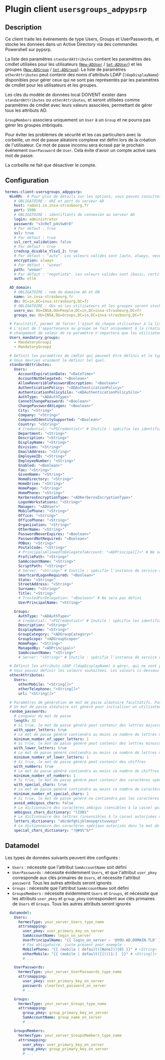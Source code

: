<!--
Hermes : Change Data Capture (CDC) tool from any source(s) to any target
Copyright (C) 2024 INSA Strasbourg

This file is part of Hermes.

Hermes is free software: you can redistribute it and/or modify
it under the terms of the GNU General Public License as published by
the Free Software Foundation, either version 3 of the License, or
(at your option) any later version.

Hermes is distributed in the hope that it will be useful,
but WITHOUT ANY WARRANTY; without even the implied warranty of
MERCHANTABILITY or FITNESS FOR A PARTICULAR PURPOSE. See the
GNU General Public License for more details.

You should have received a copy of the GNU General Public License
along with Hermes. If not, see <https://www.gnu.org/licenses/>.
-->

# Plugin client `usersgroups_adpypsrp`

## Description

Ce client traite les événements de type Users, Groups et UserPasswords, et stocke les données dans un Active Directory via des commandes Powershell sur pypsrp.

La liste des paramètres `standardAttributes` contient les paramètres des cmdlet utilisées pour les utilisateurs ([`New-ADUser`](https://learn.microsoft.com/en-us/powershell/module/activedirectory/new-aduser) / [`Set-ADUser`](https://learn.microsoft.com/en-us/powershell/module/activedirectory/set-aduser)) et les groupes ([`New-ADGroup`](https://learn.microsoft.com/en-us/powershell/module/activedirectory/new-adgroup) / [`Set-ADGroup`](https://learn.microsoft.com/en-us/powershell/module/activedirectory/set-adgroup)).
La liste de paramètres `otherAttributes` peut contenir des noms d'attributs LDAP (`ldapDisplayName`) disponibles pour gérer ceux qui ne sont pas représentés par les paramètres de cmdlet pour les utilisateurs et les groupes.

Les clés du modèle de données local DOIVENT exister dans `standardAttributes` ou `otherAttributes`, et seront utilisées comme paramètres de cmdlet avec leurs valeurs associées, permettant de gérer tous les attributs AD.

`GroupMembers` associera uniquement un `User` à un `Group` et ne pourra pas gérer les groupes imbriqués.

Pour éviter les problèmes de sécurité et les cas particuliers avec la corbeille, un mot de passe aléatoire complexe est défini lors de la création de l'utilisateur. Ce mot de passe inconnu sera écrasé par le prochain événement `UserPassword` de `User`. Cela évite d'avoir un compte activé sans mot de passe.

La corbeille ne fait que désactiver le compte.

## Configuration

```yaml
hermes-client-usersgroups_adpypsrp:
  WinRM:  # Pour plus de détails sur les options, vous pouvez consulter https://pypi.org/project/pypsrp/ - "Connection"
    # OBLIGATOIRE : URI et port du serveur AD
    host: radon1.in.insa-strasbourg.fr
    port: 5986
    # OBLIGATOIRE : identifiants de connexion au serveur AD
    login: administrator
    password: "s3cReT_p4s5w0rD"
    # Par défaut : true
    ssl: true
    # Par défaut : true
    ssl_cert_validation: false
    # Par défaut : true
    credssp_disable_tlsv1_2: true
    # Par défaut : "auto". Les valeurs valides sont [auto, always, never]
    encryption: always
    # Par défaut : "wsman"
    path: "wsman"
    # Par défaut : "negotiate". Les valeurs valides sont [basic, certificate, negotiate, ntlm, kerberos, credssp]
    auth: ntlm

  AD_domain:
    # OBLIGATOIRE : nom de domaine AD et DN
    name: in.insa-strasbourg.fr
    dn: DC=in,DC=insa-strasbourg,DC=fr
    # OBLIGATOIRE : OUs où les utilisateurs et les groupes seront stockés
    users_ou: OU=INSA,OU=People,DC=in,DC=insa-strasbourg,DC=fr
    groups_ou: OU=INSA,OU=Groups,DC=in,DC=insa-strasbourg,DC=fr

  # Facultatif, permet de forcer l'ajout de chaque utilisateur à la liste de groupes spécifiée
  # L'ajout de l'appartenance au groupe se fait uniquement à la création de l'utilisateur : tout
  # changement de valeur de ce paramètre n'impactera que les utilisateurs qui seront créés ultérieurement
  Users_mandatory_groups:
    - MandatoryGroup1
    - MandatoryGroup2

  # Définit les paramètres de cmdlet qui peuvent être définis et le type valide de la valeur qui leur est associée
  # Vous devriez vraiment le définir tel quel.
  standardAttributes:
    Users:
      AccountExpirationDate: "<DateTime>"
      AccountNotDelegated: "<Boolean>"
      AllowReversiblePasswordEncryption: "<Boolean>"
      AuthenticationPolicy: "<ADAuthenticationPolicy>"
      AuthenticationPolicySilo: "<ADAuthenticationPolicySilo>"
      AuthType: "<ADAuthType>"
      CannotChangePassword: "<Boolean>"
      ChangePasswordAtLogon: "<Boolean>"
      City: "<String>"
      Company: "<String>"
      CompoundIdentitySupported: "<Boolean>"
      Country: "<String>"
      # Credential: "<PSCredential>" # Inutile : spécifie les identifiants de connexion du compte utilisateur à utiliser pour effectuer cette tâche
      Department: "<String>"
      Description: "<String>"
      DisplayName: "<String>"
      Division: "<String>"
      EmailAddress: "<String>"
      EmployeeID: "<String>"
      EmployeeNumber: "<String>"
      Enabled: "<Boolean>"
      Fax: "<String>"
      GivenName: "<String>"
      HomeDirectory: "<String>"
      HomeDrive: "<String>"
      HomePage: "<String>"
      HomePhone: "<String>"
      KerberosEncryptionType: "<ADKerberosEncryptionType>"
      LogonWorkstations: "<String>"
      Manager: "<ADUser>"
      MobilePhone: "<String>"
      Office: "<String>"
      OfficePhone: "<String>"
      Organization: "<String>"
      OtherName: "<String>"
      PasswordNeverExpires: "<Boolean>"
      PasswordNotRequired: "<Boolean>"
      POBox: "<String>"
      PostalCode: "<String>"
      # PrincipalsAllowedToDelegateToAccount: "<ADPrincipal[]>" # Ne sera pas défini
      ProfilePath: "<String>"
      SamAccountName: "<String>"
      ScriptPath: "<String>"
      # Server: "<String>" # Inutile : spécifie l'instance de service de domaine Active Directory à laquelle se connecter
      SmartcardLogonRequired: "<Boolean>"
      State: "<String>"
      StreetAddress: "<String>"
      Surname: "<String>"
      Title: "<String>"
      # TrustedForDelegation: "<Boolean>" # Ne sera pas défini
      UserPrincipalName: "<String>"

    Groups:
      AuthType: "<ADAuthType>"
      # Credential: "<PSCredential>" # Inutile : spécifie les identifiants de connexion du compte utilisateur à utiliser pour effectuer cette tâche
      Description: "<String>"
      DisplayName: "<String>"
      GroupCategory: "<ADGroupCategory>"
      GroupScope: "<ADGroupScope>"
      HomePage: "<String>"
      ManagedBy: "<ADPrincipal>"
      SamAccountName: "<String>"
      # Server: "<String>" # Inutile : spécifie l'instance de service de domaine Active Directory à laquelle se connecter

  # Définit les attributs LDAP (ldapDisplayName) à gérer, qui ne sont pas gérés par les attributs standard.
  # Vous pouvez définir les valeurs souhaitées. Les valeurs ci-dessous sont données à titre d'exemple.
  otherAttributes:
    Users:
      otherMobile: "<String[]>"
      otherTelephone: "<String[]>"
      url: "<String[]>"

  # Paramètres de génération de mot de passe aléatoire facultatifs. Par défaut : les valeurs spécifiées ci-dessous
  # Un mot de passe aléatoire est généré pour initialiser un utilisateur dont le mot de passe n'est pas encore disponible
  random_passwords:
    # Longueur du mot de passe
    length: 32
    # Si true, le mot de passe généré peut contenir des lettres majuscules
    with_upper_letters: true
    # Le mot de passe généré contiendra au moins ce nombre de lettres majuscules
    minimum_number_of_upper_letters: 1
    # Si true, le mot de passe généré peut contenir des lettres minuscules
    with_lower_letters: true
    # Le mot de passe généré contiendra au moins ce nombre de lettres minuscules
    minimum_number_of_lower_letters: 1
    # Si true, le mot de passe généré peut contenir des chiffres
    with_numbers: true
    # Le mot de passe généré contiendra au moins ce nombre de chiffres
    minimum_number_of_numbers: 1
    # Si true, le mot de passe généré peut contenir des caractères spéciaux
    with_special_chars: true
    # Le mot de passe généré contiendra au moins ce nombre de caractères spéciaux
    minimum_number_of_special_chars: 1
    # Si true, le mot de passe généré ne contiendra pas les caractères spécifiés dans 'ambigous_chars_dictionary'
    avoid_ambigous_chars: false
    # Le dictionnaire des caractères ambigus (sensibles à la casse) qui peuvent être interdits dans le mot de passe, même si certains sont présents dans d'autres dictionnaires
    ambigous_chars_dictionary: "lIO01"
    # Le dictionnaire des lettres (insensibles à la casse) autorisées dans le mot de passe
    letters_dictionary: "abcdefghijklmnopqrstuvwxyz"
    # Le dictionnaire des caractères spéciaux autorisés dans le mot de passe
    special_chars_dictionary: "!@#$%^&*"
```

## Datamodel

Les types de données suivants peuvent être configurés :

- `Users` : nécessite que l'attribut `SamAccountName` soit défini
- `UserPasswords` : nécessite évidemment `Users`, et que l'attribut `user_pkey` corresponde aux clés primaires de `Users`, et nécessite l'attribut `password`. Tous les autres attributs seront ignorés
- `Groups` : nécessite que l'attribut `SamAccountName` soit défini
- `GroupsMembers` : nécessite évidemment `Users` et `Groups`, et nécessite que les attributs `user_pkey` et `group_pkey` correspondent aux clés primaires de `Users` et `Groups`. Tous les autres attributs seront ignorés

```yaml
  datamodel:
    Users:
      hermesType: your_server_Users_type_name
      attrsmapping:
        user_pkey: user_primary_key_on_server
        SamAccountName: login_on_server
        UserPrincipalName: "{{ login_on_server ~ '@YOU.AD.DOMAIN.TLD' }}"
        # Pas obligatoire, juste présent pour exemple :
        MobilePhone: "{{ (mobile | default([None]))[0] }}" # <String>
        otherMobile: "{{ (mobile | default([]))[1:]  }}" # <String[]>
        # ...

    UserPasswords:
      hermesType: your_server_UserPasswords_type_name
      attrsmapping:
        user_pkey: user_primary_key_on_server
        password: cleartext_password_on_server
        # ...

    Groups:
      hermesType: your_server_Groups_type_name
      attrsmapping:
        group_pkey: group_primary_key_on_server
        SamAccountName: group_name_on_server
        # ...

    GroupsMembers:
      hermesType: your_server_GroupsMembers_type_name
      attrsmapping:
        user_pkey: user_primary_key_on_server
        group_pkey: group_primary_key_on_server
        # ...
```
